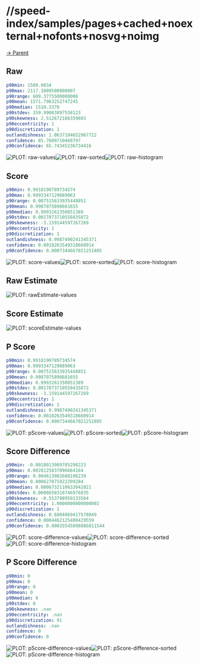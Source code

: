 
# //speed-index/samples/pages+cached+noexternal+nofonts+nosvg+noimg

[→ Parent](../..)


## Raw


```yaml
p90min: 1508.0034
p90max: 2117.3809500000007
p90range: 609.3775500000006
p90mean: 1571.7963252747245
p90median: 1510.3378
p90stdev: 159.99083897558123
p90skewness: 2.512672186359603
p90eccentricity: 1
p90discretization: 1
outlandishness: 1.0637104652967722
confidence: 85.7609710460797
p90confidence: 65.74345236734416

```

![PLOT: raw-values](./raw/values.svg)![PLOT: raw-sorted](./raw/sorted.svg)![PLOT: raw-histogram](./raw/histogram.svg)
## Score


```yaml
p90min: 0.9918190789734574
p90max: 0.9993347129089063
p90range: 0.007515633935448851
p90mean: 0.9987075898681655
p90median: 0.9993261350851389
p90stdev: 0.0017873710558435872
p90skewness: -3.159144597267269
p90eccentricity: 1
p90discretization: 1
outlandishness: 0.9987490241345371
confidence: 0.0010263549318660914
p90confidence: 0.0007344667021251805

```

![PLOT: score-values](./score/values.svg)![PLOT: score-sorted](./score/sorted.svg)![PLOT: score-histogram](./score/histogram.svg)
## Raw Estimate

![PLOT: rawEstimate-values](./rawEstimate/values.svg)
## Score Estimate

![PLOT: scoreEstimate-values](./scoreEstimate/values.svg)
## P Score


```yaml
p90min: 0.9918190789734574
p90max: 0.9993347129089063
p90range: 0.007515633935448851
p90mean: 0.9987075898681655
p90median: 0.9993261350851389
p90stdev: 0.0017873710558435872
p90skewness: -3.159144597267269
p90eccentricity: 1
p90discretization: 1
outlandishness: 0.9987490241345371
confidence: 0.0010263549318660914
p90confidence: 0.0007344667021251805

```

![PLOT: pScore-values](./pScore/values.svg)![PLOT: pScore-sorted](./pScore/sorted.svg)![PLOT: pScore-histogram](./pScore/histogram.svg)
## Score Difference


```yaml
p90min: -0.0018013989785298223
p90max: 0.0028125837096664164
p90range: 0.004613982688196239
p90mean: 0.000627075922209284
p90median: 0.0006732110633042021
p90stdev: 0.0008650318746976835
p90skewness: -0.553798959133564
p90eccentricity: 1.0000000000000002
p90discretization: 1
outlandishness: 0.6804869417578049
confidence: 0.0004462125408429559
p90confidence: 0.00035545898886811544

```

![PLOT: score-difference-values](./score-difference/values.svg)![PLOT: score-difference-sorted](./score-difference/sorted.svg)![PLOT: score-difference-histogram](./score-difference/histogram.svg)
## P Score Difference


```yaml
p90min: 0
p90max: 0
p90range: 0
p90mean: 0
p90median: 0
p90stdev: 0
p90skewness: .nan
p90eccentricity: .nan
p90discretization: 91
outlandishness: .nan
confidence: 0
p90confidence: 0

```

![PLOT: pScore-difference-values](./pScore-difference/values.svg)![PLOT: pScore-difference-sorted](./pScore-difference/sorted.svg)![PLOT: pScore-difference-histogram](./pScore-difference/histogram.svg)